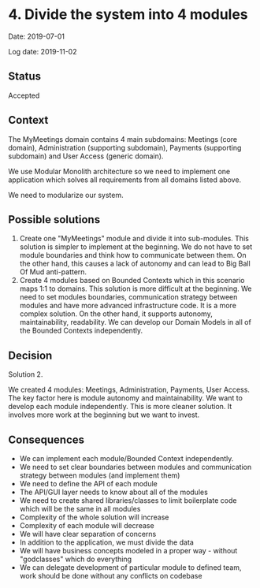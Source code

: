 # 4.   Divide the system into 4 modules 

Date: 2019-07-01

Log date: 2019-11-02

## Status

Accepted

## Context

The MyMeetings domain contains 4 main subdomains: Meetings (core domain), Administration (supporting subdomain), Payments (supporting subdomain) and User Access (generic domain).

We use Modular Monolith architecture so we need to implement one application which solves all requirements from all domains listed above.

We need to modularize our system.

## Possible solutions
1. Create one "MyMeetings" module and divide it into sub-modules. This solution is simpler to implement at the beginning. We do not have to set module boundaries and think how to communicate between them. On the other hand, this causes a lack of autonomy and can lead to Big Ball Of Mud anti-pattern.
2. Create 4 modules based on Bounded Contexts which in this scenario maps 1:1 to domains. This solution is more difficult at the beginning. We need to set modules boundaries, communication strategy between modules and have more advanced infrastructure code. It is a more complex solution. On the other hand, it supports autonomy, maintainability, readability. We can develop our Domain Models in all of the Bounded Contexts independently.

## Decision

Solution 2.

We created 4 modules: Meetings, Administration, Payments, User Access. The key factor here is module autonomy and maintainability. We want to develop each module independently. This is more cleaner solution. It involves more work at the beginning but we want to invest.

## Consequences
- We can implement each module/Bounded Context independently.
- We need to set clear boundaries between modules and communication strategy between modules (and implement them)
- We need to define the API of each module
- The API/GUI layer needs to know about all of the modules
- We need to create shared libraries/classes to limit boilerplate code which will be the same in all modules
- Complexity of the whole solution will increase
- Complexity of each module will decrease
- We will have clear separation of concerns
- In addition to the application, we must divide the data
- We will have business concepts modeled in a proper way - without "godclasses" which do everything
- We can delegate development of particular module to defined team, work should be done without any conflicts on codebase